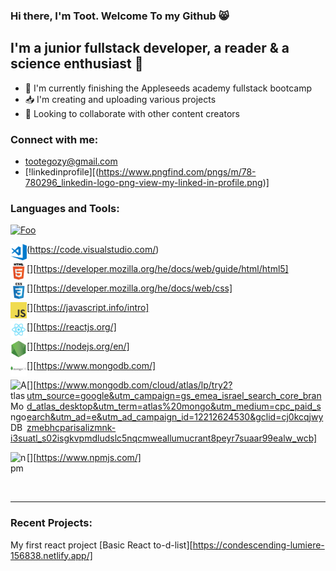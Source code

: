 ### Hi there, I'm Toot. Welcome To my Github :smile_cat:

## I'm a junior fullstack developer, a reader & a science enthusiast :milky_way:

- :apple: I'm currently finishing the Appleseeds academy fullstack bootcamp
- :inbox_tray: I'm creating and uploading various projects
- :telescope: Looking to collaborate with other content creators

### Connect with me:

- tootegozy@gmail.com
- [!linkedinprofile][(https://www.pngfind.com/pngs/m/78-780296_linkedin-logo-png-view-my-linked-in-profile.png)]
  <br />

### Languages and Tools:

[![Foo](http://www.google.com.au/images/nav_logo7.png)](http://google.com.au/)

<img align="left" alt="Visual Studio Code" width="26px" src="https://raw.githubusercontent.com/github/explore/80688e429a7d4ef2fca1e82350fe8e3517d3494d/topics/visual-studio-code/visual-studio-code.png" />(https://code.visualstudio.com/)

[<img align="left" alt="HTML5" width="26px" src="https://raw.githubusercontent.com/github/explore/80688e429a7d4ef2fca1e82350fe8e3517d3494d/topics/html/html.png" />][https://developer.mozilla.org/he/docs/web/guide/html/html5]

[<img align="left" alt="CSS3" width="26px" src="https://raw.githubusercontent.com/github/explore/80688e429a7d4ef2fca1e82350fe8e3517d3494d/topics/css/css.png" />][https://developer.mozilla.org/he/docs/web/css]

[<img align="left" alt="JavaScript" width="26px" src="https://raw.githubusercontent.com/github/explore/80688e429a7d4ef2fca1e82350fe8e3517d3494d/topics/javascript/javascript.png" />][https://javascript.info/intro]

[<img align="left" alt="React" width="26px" src="https://raw.githubusercontent.com/github/explore/80688e429a7d4ef2fca1e82350fe8e3517d3494d/topics/react/react.png" />][https://reactjs.org/]

[<img align="left" alt="Node.js" width="26px" src="https://raw.githubusercontent.com/github/explore/80688e429a7d4ef2fca1e82350fe8e3517d3494d/topics/nodejs/nodejs.png" />][https://nodejs.org/en/]

[<img align="left" alt="MongoDB" width="26px" src="https://raw.githubusercontent.com/github/explore/80688e429a7d4ef2fca1e82350fe8e3517d3494d/topics/mongodb/mongodb.png" />][https://www.mongodb.com/]

[<img align="left" alt="Atlas MongoDB" width="26px" src="https://webassets.mongodb.com/_com_assets/cms/mongodb_atlas-h0ai1yctwo.svg" />][https://www.mongodb.com/cloud/atlas/lp/try2?utm_source=google&utm_campaign=gs_emea_israel_search_core_brand_atlas_desktop&utm_term=atlas%20mongo&utm_medium=cpc_paid_search&utm_ad=e&utm_ad_campaign_id=12212624530&gclid=cj0kcqjwyzmebhcparisalizmnk-i3suatl_s02isgkvpmdludslc5nqcmweallumucrant8peyr7suaar99ealw_wcb]

[<img align="left" alt="npm" width="26px" src="https://www.tomsquest.com/img/posts/2018-10-02-better-npm-ing/npm_logo.png" />][https://www.npmjs.com/]

<br />
<br />

---

### Recent Projects:

My first react project
[Basic React to-d-list][https://condescending-lumiere-156838.netlify.app/]
